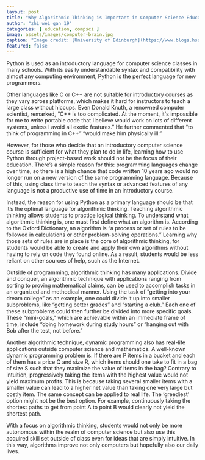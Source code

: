 ```yaml
---
layout: post
title: "Why Algorithmic Thinking is Important in Computer Science Education"
author: "zhi_wei_gan_19"
categories: [ education, compsci ]
image: assets/images/computer-brain.jpg
caption: "Image credit: [University of Edinburgh](https://www.blogs.hss.ed.ac.uk/crag/2016/05/15/think-like-programmer/)"
featured: false
---
```

Python is used as an introductory language for computer science classes in many schools. With its easily understandable syntax and compatibility with almost any computing environment, Python is the perfect language for new programmers. 

Other languages like C or C++ are not suitable for introductory courses as they vary across platforms, which makes it hard for instructors to teach a large class without hiccups. Even Donald Knuth, a renowned computer scientist, remarked, “C++ is too complicated. At the moment, it's impossible for me to write portable code that I believe would work on lots of different systems, unless I avoid all exotic features.” He further commented that “to think of programming in C++” “would make him physically ill.”
 
However, for those who decide that an introductory computer science course is sufficient for what they plan to do in life, learning how to use Python through project-based work should not be the focus of their education. There’s a simple reason for this: programming languages change over time, so there is a high chance that code written 10 years ago would no longer run on a new version of the same programming language. Because of this, using class time to teach the syntax or advanced features of any language is not a productive use of time in an introductory course. 
 
Instead, the reason for using Python as a primary language should be that it’s the optimal language for algorithmic thinking. Teaching algorithmic thinking allows students to practice logical thinking. To understand what algorithmic thinking is, one must first define what an algorithm is. According to the Oxford Dictionary, an algorithm is “a process or set of rules to be followed in calculations or other problem-solving operations.” Learning why those sets of rules are in place is the core of algorithmic thinking, for students would be able to create and apply their own algorithms without having to rely on code they found online. As a result, students would be less reliant on other sources of help, such as the Internet.
 
Outside of programming, algorithmic thinking has many applications. Divide and conquer, an algorithmic technique with applications ranging from sorting to proving mathematical claims, can be used to accomplish tasks in an organized and methodical manner. Using the task of “getting into your dream college” as an example, one could divide it up into smaller subproblems, like “getting better grades” and “starting a club.” Each one of these subproblems could then further be divided into more specific goals. These “mini-goals,” which are achievable within an immediate frame of time, include “doing homework during study hours” or “hanging out with Bob after the test, not before.”
 
Another algorithmic technique, dynamic programming also has real-life applications outside computer science and mathematics. A well-known dynamic programming problem is: If there are P items in a bucket and each of them has a price Q and size R, which items should one take to fit in a bag of size S such that they maximize the value of items in the bag? Contrary to intuition, progressively taking the items with the highest value would not yield maximum profits. This is because taking several smaller items with a smaller value can lead to a higher net value than taking one very large but costly item. The same concept can be applied to real life. The ‘greediest’ option might not be the best option. For example, continuously taking the shortest paths to get from point A to point B would clearly not yield the shortest path.
 
With a focus on algorithmic thinking, students would not only be more autonomous within the realm of  computer science but also use this acquired skill set outside of class even for ideas that are simply intuitive. In this way, algorithms improve not only computers but hopefully also our daily lives. 

